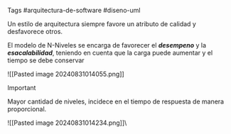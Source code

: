 Tags #arquitectura-de-software #diseno-uml 

Un estilo de arquitectura siempre favore un atributo de calidad y desfavorece otros.

El modelo de N-Niveles se encarga de favorecer el ***desempeno*** y la ***esacalabilidad***, teniendo en cuenta que la carga puede aumentar y el tiempo se debe conservar

![[Pasted image 20240831014055.png]]

>[!IMPORTANT]
> Mayor cantidad de niveles, incidece en el tiempo de respuesta de manera proporcional.

![[Pasted image 20240831014234.png]]\